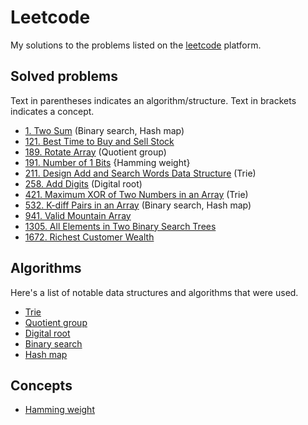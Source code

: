 # Leetcode

My solutions to the problems listed on the [leetcode](https://leetcode.com/) platform.

## Solved problems

Text in parentheses indicates an algorithm/structure. Text in brackets indicates a concept.

* [1. Two Sum](problems/1/) (Binary search, Hash map)
* [121. Best Time to Buy and Sell Stock](problems/121/)
* [189. Rotate Array](problems/189/) (Quotient group)
* [191. Number of 1 Bits](problems/191/) {Hamming weight}
* [211. Design Add and Search Words Data Structure](problems/211/) (Trie)
* [258. Add Digits](problems/258/) (Digital root)
* [421. Maximum XOR of Two Numbers in an Array](problems/421/) (Trie)
* [532. K-diff Pairs in an Array](problems/532/) (Binary search, Hash map)
* [941. Valid Mountain Array](problems/941/)
* [1305. All Elements in Two Binary Search Trees](problems/1305/)
* [1672. Richest Customer Wealth](problems/1672/)

## Algorithms

Here's a list of notable data structures and algorithms that were used.

* [Trie](https://en.wikipedia.org/wiki/Trie)
* [Quotient group](https://en.wikipedia.org/wiki/Quotient_group)
* [Digital root](https://en.wikipedia.org/wiki/Digital_root)
* [Binary search](https://en.wikipedia.org/wiki/Binary_search_algorithm)
* [Hash map](https://en.wikipedia.org/wiki/Hash_table)

## Concepts

* [Hamming weight](https://en.wikipedia.org/wiki/Hamming_weight)
